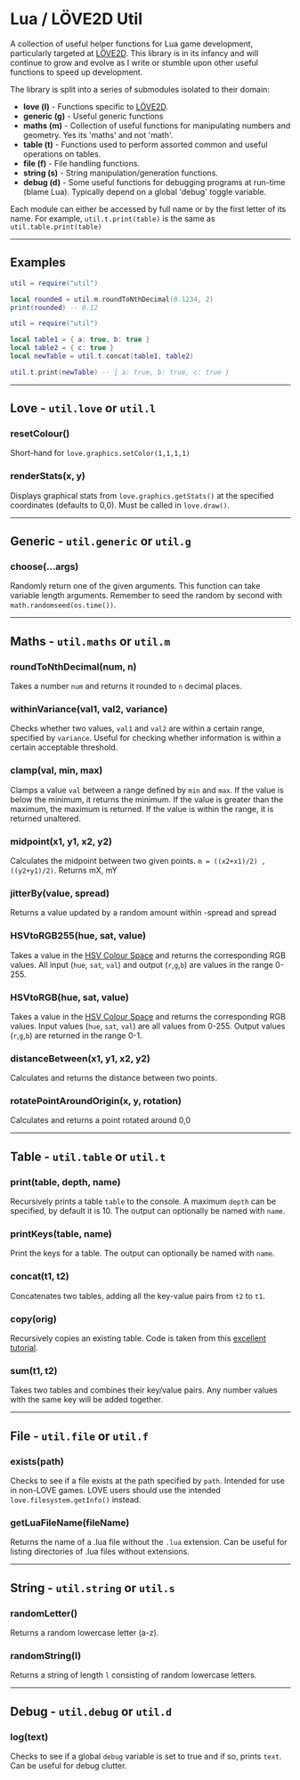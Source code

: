 # Lua / LÖVE2D Util

A collection of useful helper functions for Lua game development, particularly targeted at [LÖVE2D](https://love2d.org/). This library is in its infancy and will continue to grow and evolve as I write or stumble upon other useful functions to speed up development.

The library is split into a series of submodules isolated to their domain:

- **love (l)** - Functions specific to [LÖVE2D](https://love2d.org/).
- **generic (g)** - Useful generic functions
- **maths (m)** - Collection of useful functions for manipulating numbers and geometry. Yes its 'maths' and not 'math'.
- **table (t)** - Functions used to perform assorted common and useful operations on tables.
- **file (f)** - File handling functions.
- **string (s)** - String manipulation/generation functions.
- **debug (d)** - Some useful functions for debugging programs at run-time (blame Lua). Typically depend on a global 'debug' toggle variable.

Each module can either be accessed by full name or by the first letter of its name.
For example, `util.t.print(table)` is the same as `util.table.print(table)`

---

## Examples

```lua
util = require("util")

local rounded = util.m.roundToNthDecimal(0.1234, 2)
print(rounded) -- 0.12
```

```lua
util = require("util")

local table1 = { a: true, b: true }
local table2 = { c: true }
local newTable = util.t.concat(table1, table2)

util.t.print(newTable) -- { a: true, b: true, c: true }
```

---

## **Love** - `util.love` or `util.l`

### resetColour()

Short-hand for `love.graphics.setColor(1,1,1,1)`

### renderStats(x, y)

Displays graphical stats from `love.graphics.getStats()` at the specified coordinates (defaults to 0,0). Must be called in `love.draw()`.

---

## **Generic** - `util.generic` or `util.g`

### choose(...args)

Randomly return one of the given arguments. This function can take variable length arguments. Remember to seed the random by second with `math.randomseed(os.time())`.

---

## **Maths** - `util.maths` or `util.m`

### roundToNthDecimal(num, n)

Takes a number `num` and returns it rounded to `n` decimal places.

### withinVariance(val1, val2, variance)

Checks whether two values, `val1` and `val2` are within a certain range, specified by `variance`. Useful for checking whether information is within a certain acceptable threshold.

### clamp(val, min, max)

Clamps a value `val` between a range defined by `min` and `max`. If the value is below the minimum, it returns the minimum. If the value is greater than the maximum, the maximum is returned. If the value is within the range, it is returned unaltered.

### midpoint(x1, y1, x2, y2)

Calculates the midpoint between two given points. `m = ((x2+x1)/2) , ((y2+y1)/2)`. Returns mX, mY

### jitterBy(value, spread)

Returns a value updated by a random amount within -spread and spread

### HSVtoRGB255(hue, sat, value)

Takes a value in the [HSV Colour Space](https://en.wikipedia.org/wiki/HSL_and_HSV) and returns the corresponding RGB values. All input (`hue`, `sat`, `val`) and output (`r`,`g`,`b`) are values in the range 0-255.

### HSVtoRGB(hue, sat, value)

Takes a value in the [HSV Colour Space](https://en.wikipedia.org/wiki/HSL_and_HSV) and returns the corresponding RGB values. Input values (`hue`, `sat`, `val`) are all values from 0-255. Output values (`r`,`g`,`b`) are returned in the range 0-1.

### distanceBetween(x1, y1, x2, y2)

Calculates and returns the distance between two points.

### rotatePointAroundOrigin(x, y, rotation)

Calculates and returns a point rotated around 0,0

---

## **Table** - `util.table` or `util.t`

### print(table, depth, name)

Recursively prints a table `table` to the console. A maximum `depth` can be specified, by default it is 10. The output can optionally be named with `name`.

### printKeys(table, name)

Print the keys for a table. The output can optionally be named with `name`.

### concat(t1, t2)

Concatenates two tables, adding all the key-value pairs from `t2` to `t1`.

### copy(orig)

Recursively copies an existing table. Code is taken from this [excellent tutorial](https://www.youtube.com/watch?v=dZ_X0r-49cw#t=9m30s).

### sum(t1, t2)

Takes two tables and combines their key/value pairs. Any number values with the same key will be added together.

---

## **File** - `util.file` or `util.f`

### exists(path)

Checks to see if a file exists at the path specified by `path`. Intended for use in non-LOVE games. LOVE users should use the intended `love.filesystem.getInfo()` instead.

### getLuaFileName(fileName)

Returns the name of a .lua file without the `.lua` extension. Can be useful for listing directories of .lua files without extensions.

---

## **String** - `util.string` or `util.s`

### randomLetter()

Returns a random lowercase letter (a-z).

### randomString(l)

Returns a string of length `l` consisting of random lowercase letters.

---

## **Debug** - `util.debug` or `util.d`

### log(text)

Checks to see if a global `debug` variable is set to true and if so, prints `text`. Can be useful for debug clutter.
